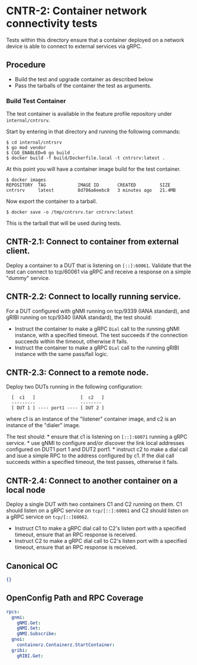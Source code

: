 # CNTR-2: Container network connectivity tests

Tests within this directory ensure that a container deployed on a network
device is able to connect to external services via gRPC.

## Procedure

* Build the test and upgrade container as described below
* Pass the tarballs of the container the test as arguments.

### Build Test Container

The test container is available in the feature profile repository under
`internal/cntrsrv`.

Start by entering in that directory and running the following commands:

```shell
$ cd internal/cntrsrv
$ go mod vendor
$ CGO_ENABLED=0 go build .
$ docker build -f build/Dockerfile.local -t cntrsrv:latest .
```

At this point you will have a container image build for the test container.

```shell
$ docker images
REPOSITORY  TAG            IMAGE ID       CREATED         SIZE
cntrsrv     latest         8d786a6eebc8   3 minutes ago   21.4MB
```

Now export the container to a tarball.

```shell
$ docker save -o /tmp/cntrsrv.tar cntrsrv:latest
```

This is the tarball that will be used during tests.

## CNTR-2.1: Connect to container from external client.

Deploy a container to a DUT that is listening on `[::]:60061`. Validate that the
test can connect to tcp/60061 via gRPC and receive a response on a simple
"dummy" service.

## CNTR-2.2: Connect to locally running service.

For a DUT configured with gNMI running on tcp/9339 (IANA standard), and gRIBI
running on tcp/9340 (IANA standard), the test should:

*   Instruct the container to make a gRPC `Dial` call to the running gNMI
    instance, with a specified timeout. The test succeeds if the connection
    succeeds within the timeout, otherwise it fails.
*   Instruct the container to make a gRPC `Dial` call to the running gRIBI
    instance with the same pass/fail logic.

## CNTR-2.3: Connect to a remote node.

Deploy two DUTs running in the following configuration:

```
  [  c1   ]                 [  c2   ]
  ---------                 --------
  [ DUT 1 ] ---- port1 ---- [ DUT 2 ]
```

where c1 is an instance of the "listener" container image, and c2 is an instance
of the "dialer" image.

The test should: * ensure that c1 is listening on `[::]:60071` running a gRPC
service. * use gNMI to configure and/or discover the link local addresses
configured on DUT1 port 1 and DUT2 port1. * instruct c2 to make a dial call and
isue a simple RPC to the address configured by c1. If the dial call succeeds
within a specified timeout, the test passes, otherwise it fails.

## CNTR-2.4: Connect to another container on a local node

Deploy a single DUT with two containers C1 and C2 running on them. C1 should
listen on a gRPC service on `tcp/[::]:60061` and C2 should listen on a gRPC
service on `tcp/[::]60062`.

*   Instruct C1 to make a gRPC dial call to C2's listen port with a specified
    timeout, ensure that an RPC response is received.
*   Instruct C2 to make a gRPC dial call to C2's listen port with a specified
    timeout, ensure that an RPC response is received.

## Canonical OC

<!-- This test does not require any specific OpenConfig configuration, so this section is empty to satisfy the validator. -->
```json
{}
```

## OpenConfig Path and RPC Coverage
```yaml
rpcs:
  gnmi:
    gNMI.Get:
    gNMI.Set:
    gNMI.Subscribe:
  gnoi:
    containerz.Containerz.StartContainer:
  gribi:
    gRIBI.Get:
```
